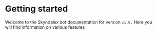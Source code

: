 # Getting started

Welcome to the Skyndalex bot documentation for version `v1.0.` Here you will find information on various features 